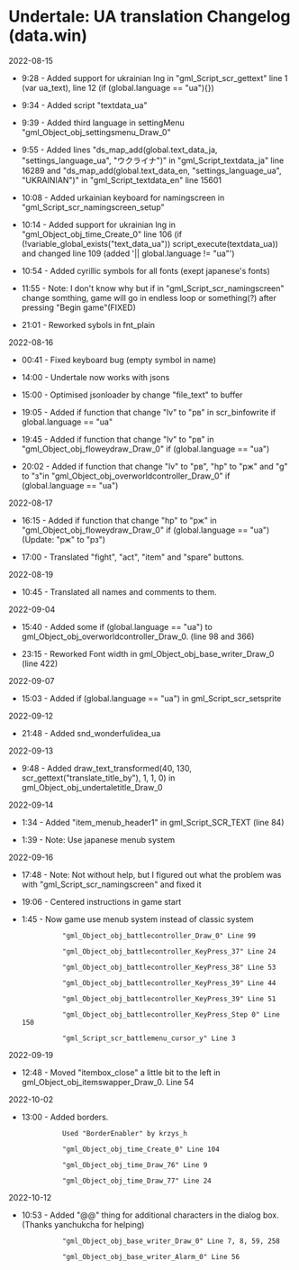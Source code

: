 # Undertale: UA translation Changelog (data.win)

2022-08-15

- 9:28 - Added support for ukrainian lng in "gml_Script_scr_gettext" line 1 (var ua_text), line 12 (if (global.language == "ua"){})

- 9:34 - Added script "textdata_ua"
	
- 9:39 - Added third language in settingMenu "gml_Object_obj_settingsmenu_Draw_0"
	
- 9:55 - Added lines "ds_map_add(global.text_data_ja, "settings_language_ua", "ウクライナ")" in "gml_Script_textdata_ja" line 16289 and "ds_map_add(global.text_data_en, "settings_language_ua", "UKRAINIAN")" in "gml_Script_textdata_en" line 15601
	
- 10:08 - Added urkainian keyboard for namingscreen in "gml_Script_scr_namingscreen_setup"
	
- 10:14 - Added support for ukrainian lng in "gml_Object_obj_time_Create_0" line 106 (if (!variable_global_exists("text_data_ua"))
    script_execute(textdata_ua)) and changed line 109 (added '|| global.language != "ua"')
	
- 10:54 - Added cyrillic symbols for all fonts (exept japanese's fonts)
	
- 11:55 - Note: I don't know why but if in "gml_Script_scr_namingscreen" change somthing, game will go in endless loop or something(?) after pressing "Begin game"(FIXED)
	
- 21:01 - Reworked sybols in fnt_plain
	
2022-08-16
	
- 00:41 - Fixed keyboard bug (empty symbol in name)
	
- 14:00 - Undertale now works with jsons
	
- 15:00 - Optimised jsonloader by change "file_text" to buffer
	
- 19:05 - Added if function that change "lv" to "рв" in scr_binfowrite if global.language == "ua"
	
- 19:45 - Added if function that change "lv" to "рв" in "gml_Object_obj_floweydraw_Draw_0" if (global.language == "ua")
	
	
- 20:02 - Added if function that change "lv" to "рв", "hp" to "рж" and "g" to "з"in "gml_Object_obj_overworldcontroller_Draw_0" if (global.language == "ua")

2022-08-17
	
- 16:15 - Added if function that change "hp" to "рж" in "gml_Object_obj_floweydraw_Draw_0" if (global.language == "ua")(Update: "рж" to "рз")
	
- 17:00 - Translated "fight", "act", "item" and "spare" buttons.
	
2022-08-19
	
- 10:45 - Translated all names and comments to them.
	
2022-09-04

- 15:40 - Added some if (global.language == "ua") to gml_Object_obj_overworldcontroller_Draw_0. (line 98 and 366)
	
- 23:15 - Reworked Font width in gml_Object_obj_base_writer_Draw_0 (line 422)

2022-09-07

- 15:03 - Added if (global.language == "ua") in gml_Script_scr_setsprite
	
2022-09-12

- 21:48 - Added snd_wonderfulidea_ua
	
2022-09-13

- 9:48 - Added draw_text_transformed(40, 130, scr_gettext("translate_title_by"), 1, 1, 0) in gml_Object_obj_undertaletitle_Draw_0	

2022-09-14

- 1:34 - Added "item_menub_header1" in gml_Script_SCR_TEXT (line 84)
	
- 1:39 - Note: Use japanese menub system
	
2022-09-16
	
- 17:48 - Note: Not without help, but I figured out what the problem was with "gml_Script_scr_namingscreen" and fixed it
	
- 19:06 - Centered instructions in game start
	
- 1:45 - Now game use menub system instead of classic system
	
				"gml_Object_obj_battlecontroller_Draw_0" Line 99
		
				"gml_Object_obj_battlecontroller_KeyPress_37" Line 24
				
				"gml_Object_obj_battlecontroller_KeyPress_38" Line 53
				
				"gml_Object_obj_battlecontroller_KeyPress_39" Line 44
				
				"gml_Object_obj_battlecontroller_KeyPress_39" Line 51
				
				"gml_Object_obj_battlecontroller_KeyPress_Step 0" Line 150
				
				"gml_Script_scr_battlemenu_cursor_y" Line 3
	
2022-09-19
	
- 12:48 - Moved "itembox_close" a little bit to the left in gml_Object_obj_itemswapper_Draw_0. Line 54

2022-10-02
	
- 13:00 - Added borders.
	
	
				Used "BorderEnabler" by krzys_h
	
				"gml_Object_obj_time_Create_0" Line 104
		
				"gml_Object_obj_time_Draw_76" Line 9
				
				"gml_Object_obj_time_Draw_77" Line 24
				
2022-10-12
	
- 10:53 - Added "\@@" thing for additional characters in the dialog box. (Thanks yanchukcha for helping)
	
	
				"gml_Object_obj_base_writer_Draw_0" Line 7, 8, 59, 258
				
				"gml_Object_obj_base_writer_Alarm_0" Line 56